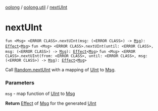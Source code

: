 [oolong](../index.md) / [oolong.util](index.md) / [nextUInt](./next-u-int.md)

# nextUInt

`fun <Msg> <ERROR CLASS>.nextUInt(msg: (<ERROR CLASS>) -> `[`Msg`](next-u-int.md#Msg)`): `[`Effect`](../oolong/-effect.md)`<`[`Msg`](next-u-int.md#Msg)`>`
`fun <Msg> <ERROR CLASS>.nextUInt(until: <ERROR CLASS>, msg: (<ERROR CLASS>) -> `[`Msg`](next-u-int.md#Msg)`): `[`Effect`](../oolong/-effect.md)`<`[`Msg`](next-u-int.md#Msg)`>`
`fun <Msg> <ERROR CLASS>.nextUInt(from: <ERROR CLASS>, until: <ERROR CLASS>, msg: (<ERROR CLASS>) -> `[`Msg`](next-u-int.md#Msg)`): `[`Effect`](../oolong/-effect.md)`<`[`Msg`](next-u-int.md#Msg)`>`

Call [Random.nextUInt](#) with a mapping of [UInt](#) to [Msg](next-u-int.md#Msg).

### Parameters

`msg` - map function of [UInt](#) to [Msg](next-u-int.md#Msg)

**Return**
[Effect](../oolong/-effect.md) of [Msg](next-u-int.md#Msg) for the generated [UInt](#)

